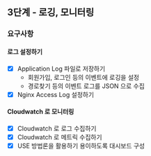 ## 3단계 - 로깅, 모니터링
### 요구사항
#### 로그 설정하기
- [x] Application Log 파일로 저장하기
    - 회원가입, 로그인 등의 이벤트에 로깅을 설정
    - 경로찾기 등의 이벤트 로그를 JSON 으로 수집
- [x] Nginx Access Log 설정하기

#### Cloudwatch 로 모니터링
- [x] Cloudwatch 로 로그 수집하기
- [x] Cloudwatch 로 메트릭 수집하기
- [x] USE 방법론을 활용하기 용이하도록 대시보드 구성